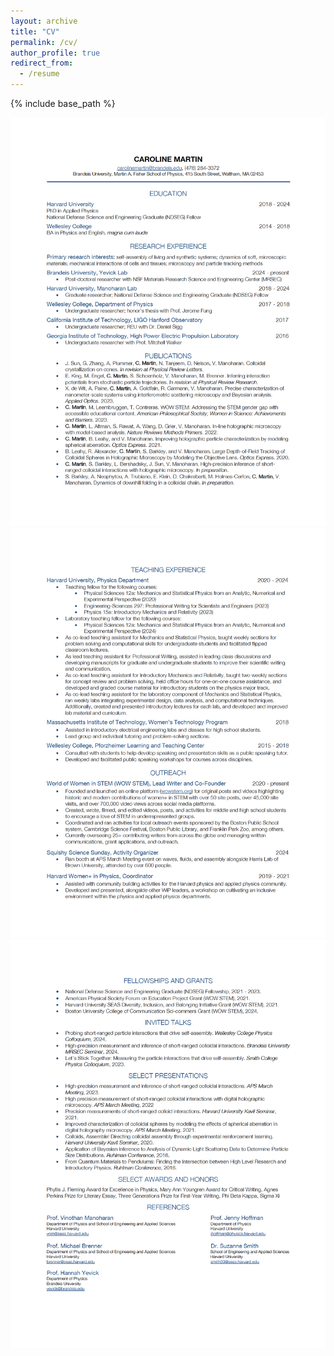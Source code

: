 ```yaml
---
layout: archive
title: "CV"
permalink: /cv/
author_profile: true
redirect_from:
  - /resume
---
```


{% include base_path %}

![CV1](/images/cv1.png)
![CV2](/images/cv2.png)
![CV3](/images/cv3.png)